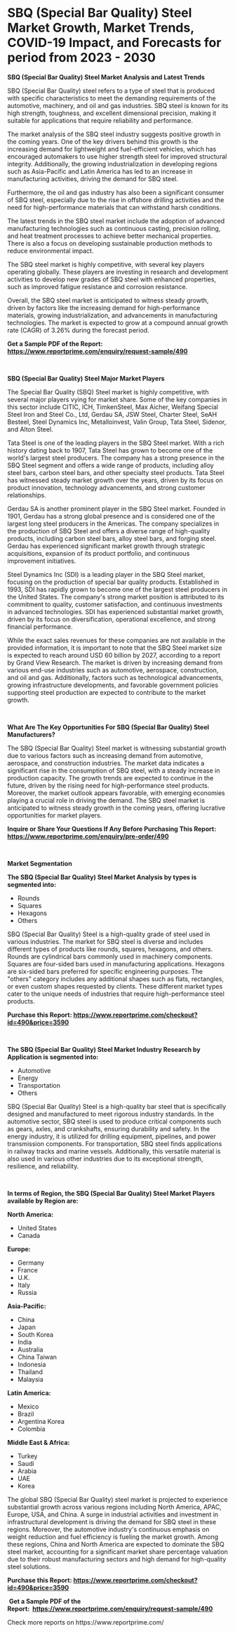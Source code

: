 <p><h1>SBQ (Special Bar Quality) Steel Market Growth, Market Trends, COVID-19 Impact, and Forecasts for period from 2023 - 2030</h1></p><p><strong>SBQ (Special Bar Quality) Steel Market Analysis and Latest Trends</strong></p>
<p><p>SBQ (Special Bar Quality) steel refers to a type of steel that is produced with specific characteristics to meet the demanding requirements of the automotive, machinery, and oil and gas industries. SBQ steel is known for its high strength, toughness, and excellent dimensional precision, making it suitable for applications that require reliability and performance.</p><p>The market analysis of the SBQ steel industry suggests positive growth in the coming years. One of the key drivers behind this growth is the increasing demand for lightweight and fuel-efficient vehicles, which has encouraged automakers to use higher strength steel for improved structural integrity. Additionally, the growing industrialization in developing regions such as Asia-Pacific and Latin America has led to an increase in manufacturing activities, driving the demand for SBQ steel.</p><p>Furthermore, the oil and gas industry has also been a significant consumer of SBQ steel, especially due to the rise in offshore drilling activities and the need for high-performance materials that can withstand harsh conditions.</p><p>The latest trends in the SBQ steel market include the adoption of advanced manufacturing technologies such as continuous casting, precision rolling, and heat treatment processes to achieve better mechanical properties. There is also a focus on developing sustainable production methods to reduce environmental impact.</p><p>The SBQ steel market is highly competitive, with several key players operating globally. These players are investing in research and development activities to develop new grades of SBQ steel with enhanced properties, such as improved fatigue resistance and corrosion resistance.</p><p>Overall, the SBQ steel market is anticipated to witness steady growth, driven by factors like the increasing demand for high-performance materials, growing industrialization, and advancements in manufacturing technologies. The market is expected to grow at a compound annual growth rate (CAGR) of 3.26% during the forecast period.</p></p>
<p><strong>Get a Sample PDF of the Report:&nbsp; <a href="https://www.reportprime.com/enquiry/request-sample/490">https://www.reportprime.com/enquiry/request-sample/490</a></strong></p>
<p>&nbsp;</p>
<p><strong>SBQ (Special Bar Quality) Steel Major Market Players</strong></p>
<p><p>The Special Bar Quality (SBQ) Steel market is highly competitive, with several major players vying for market share. Some of the key companies in this sector include CITIC, ICH, TimkenSteel, Max Aicher, Weifang Special Steel Iron and Steel Co., Ltd, Gerdau SA, JSW Steel, Charter Steel, SeAH Besteel, Steel Dynamics Inc, Metalloinvest, Valin Group, Tata Steel, Sidenor, and Alton Steel.</p><p>Tata Steel is one of the leading players in the SBQ Steel market. With a rich history dating back to 1907, Tata Steel has grown to become one of the world's largest steel producers. The company has a strong presence in the SBQ Steel segment and offers a wide range of products, including alloy steel bars, carbon steel bars, and other specialty steel products. Tata Steel has witnessed steady market growth over the years, driven by its focus on product innovation, technology advancements, and strong customer relationships.</p><p>Gerdau SA is another prominent player in the SBQ Steel market. Founded in 1901, Gerdau has a strong global presence and is considered one of the largest long steel producers in the Americas. The company specializes in the production of SBQ Steel and offers a diverse range of high-quality products, including carbon steel bars, alloy steel bars, and forging steel. Gerdau has experienced significant market growth through strategic acquisitions, expansion of its product portfolio, and continuous improvement initiatives.</p><p>Steel Dynamics Inc (SDI) is a leading player in the SBQ Steel market, focusing on the production of special bar quality products. Established in 1993, SDI has rapidly grown to become one of the largest steel producers in the United States. The company's strong market position is attributed to its commitment to quality, customer satisfaction, and continuous investments in advanced technologies. SDI has experienced substantial market growth, driven by its focus on diversification, operational excellence, and strong financial performance.</p><p>While the exact sales revenues for these companies are not available in the provided information, it is important to note that the SBQ Steel market size is expected to reach around USD 60 billion by 2027, according to a report by Grand View Research. The market is driven by increasing demand from various end-use industries such as automotive, aerospace, construction, and oil and gas. Additionally, factors such as technological advancements, growing infrastructure developments, and favorable government policies supporting steel production are expected to contribute to the market growth.</p></p>
<p>&nbsp;</p>
<p><strong>What Are The Key Opportunities For SBQ (Special Bar Quality) Steel Manufacturers?</strong></p>
<p><p>The SBQ (Special Bar Quality) Steel market is witnessing substantial growth due to various factors such as increasing demand from automotive, aerospace, and construction industries. The market data indicates a significant rise in the consumption of SBQ steel, with a steady increase in production capacity. The growth trends are expected to continue in the future, driven by the rising need for high-performance steel products. Moreover, the market outlook appears favorable, with emerging economies playing a crucial role in driving the demand. The SBQ steel market is anticipated to witness steady growth in the coming years, offering lucrative opportunities for market players.</p></p>
<p><strong>Inquire or Share Your Questions If Any Before Purchasing This Report: <a href="https://www.reportprime.com/enquiry/pre-order/490">https://www.reportprime.com/enquiry/pre-order/490</a></strong></p>
<p>&nbsp;</p>
<p><strong>Market Segmentation</strong></p>
<p><strong>The SBQ (Special Bar Quality) Steel Market Analysis by types is segmented into:</strong></p>
<p><ul><li>Rounds</li><li>Squares</li><li>Hexagons</li><li>Others</li></ul></p>
<p><p>SBQ (Special Bar Quality) Steel is a high-quality grade of steel used in various industries. The market for SBQ steel is diverse and includes different types of products like rounds, squares, hexagons, and others. Rounds are cylindrical bars commonly used in machinery components. Squares are four-sided bars used in manufacturing applications. Hexagons are six-sided bars preferred for specific engineering purposes. The "others" category includes any additional shapes such as flats, rectangles, or even custom shapes requested by clients. These different market types cater to the unique needs of industries that require high-performance steel products.</p></p>
<p><strong>Purchase this Report:&nbsp;<a href="https://www.reportprime.com/checkout?id=490&price=3590">https://www.reportprime.com/checkout?id=490&price=3590</a></strong></p>
<p>&nbsp;</p>
<p><strong>The SBQ (Special Bar Quality) Steel Market Industry Research by Application is segmented into:</strong></p>
<p><ul><li>Automotive</li><li>Energy</li><li>Transportation</li><li>Others</li></ul></p>
<p><p>SBQ (Special Bar Quality) Steel is a high-quality bar steel that is specifically designed and manufactured to meet rigorous industry standards. In the automotive sector, SBQ steel is used to produce critical components such as gears, axles, and crankshafts, ensuring durability and safety. In the energy industry, it is utilized for drilling equipment, pipelines, and power transmission components. For transportation, SBQ steel finds applications in railway tracks and marine vessels. Additionally, this versatile material is also used in various other industries due to its exceptional strength, resilience, and reliability.</p></p>
<p>&nbsp;</p>
<p><strong>In terms of Region, the SBQ (Special Bar Quality) Steel Market Players available by Region are:</strong></p>
<p>
    <p> <strong> North America: </strong>
        <ul>
            <li>United States</li>
            <li>Canada</li>
        </ul>
        </p> 
    <p> <strong> Europe: </strong>
        <ul>
            <li>Germany</li>
            <li>France</li>
            <li>U.K.</li>
            <li>Italy</li>
            <li>Russia</li>
        </ul>
        </p> 
    <p> <strong> Asia-Pacific: </strong>
        <ul>
            <li>China</li>
            <li>Japan</li>
            <li>South Korea</li>
            <li>India</li>
            <li>Australia</li>
            <li>China Taiwan</li>
            <li>Indonesia</li>
            <li>Thailand</li>
            <li>Malaysia</li>
        </ul>
        </p> 
    <p> <strong> Latin America: </strong>
        <ul>
            <li>Mexico</li>
            <li>Brazil</li>
            <li>Argentina Korea</li>
            <li>Colombia</li>
        </ul>
        </p> 
    <p> <strong> Middle East & Africa: </strong>
        <ul>
            <li>Turkey</li>
            <li>Saudi</li>
            <li>Arabia</li>
            <li>UAE</li>
            <li>Korea</li>
        </ul>
    </p>
    </p>
<p><p>The global SBQ (Special Bar Quality) steel market is projected to experience substantial growth across various regions including North America, APAC, Europe, USA, and China. A surge in industrial activities and investment in infrastructural development is driving the demand for SBQ steel in these regions. Moreover, the automotive industry's continuous emphasis on weight reduction and fuel efficiency is fueling the market growth. Among these regions, China and North America are expected to dominate the SBQ steel market, accounting for a significant market share percentage valuation due to their robust manufacturing sectors and high demand for high-quality steel solutions.</p></p>
<p><strong>Purchase this Report: <a href="https://www.reportprime.com/checkout?id=490&price=3590">https://www.reportprime.com/checkout?id=490&price=3590</a></strong></p>
<p>&nbsp;<strong>Get a Sample PDF of the Report:&nbsp;&nbsp;<a href="https://www.reportprime.com/enquiry/request-sample/490">https://www.reportprime.com/enquiry/request-sample/490</a></strong></p>
<p><strong></strong></p>
<p>Check more reports on https://www.reportprime.com/</p>